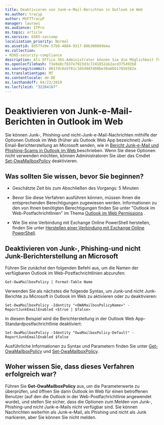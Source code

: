 ```yaml
---
title: Deaktivieren von Junk-e-Mail-Berichten in Outlook im Web
ms.author: tracyp
author: MSFTTracyP
manager: laurawi
ms.audience: ITPro
ms.topic: article
ms.service: O365-seccomp
localization_priority: Normal
ms.assetid: 8d57fe9e-57b8-4884-9317-80b380804b4a
ms.collection:
- M365-security-compliance
description: Als Office 365-Administrator können Sie die Möglichkeit für Personen, e-Mails als Junk-e-Mails zu melden, deaktivieren.
ms.openlocfilehash: f3e8a8cf837e7923d3c7241852ab2acd375492b8
ms.sourcegitcommit: 0017dc6a5f81c165d9dfd88be39a6bb17856582e
ms.translationtype: MT
ms.contentlocale: de-DE
ms.lasthandoff: 04/23/2019
ms.locfileid: "32264167"
---
```

# <a name="turn-off-junk-email-reporting-in-outlook-on-the-web"></a>Deaktivieren von Junk-e-Mail-Berichten in Outlook im Web

Sie können Junk-, Phishing-und nicht-Junk-e-Mail-Nachrichten mithilfe der Optionen Outlook im Web (früher als Outlook Web App bezeichnet) Junk-Email-Berichterstellung an Microsoft senden, wie in [Bericht Junk-e-Mail und Phishing-Scams in Outlook im Web ](report-junk-email-and-phishing-scams-in-outlook-on-the-web-eop.md)beschrieben. Wenn Sie diese Optionen nicht verwenden möchten, können Administratoren Sie über das Cmdlet [Set-OwaMailboxPolicy](http://technet.microsoft.com/library/530166f7-ab42-4609-ba73-9b5a39b567be.aspx) deaktivieren. 
  
## <a name="what-do-you-need-to-know-before-you-begin"></a>Was sollten Sie wissen, bevor Sie beginnen?
<a name="sectionSection0"> </a>

- Geschätzte Zeit bis zum Abschließen des Vorgangs: 5 Minuten
    
- Bevor Sie diese Verfahren ausführen können, müssen Ihnen die entsprechenden Berechtigungen zugewiesen werden. Informationen zu den von Ihnen benötigten Berechtigungen finden Sie unter "Outlook im Web-Postfachrichtlinien" im Thema [Outlook im Web Permissions](http://technet.microsoft.com/library/57eca42a-5a7f-4c65-89f0-7a84f2dbea19.aspx#OutlookWebApp) . 

- Wie Sie eine Verbindung mit Exchange Online PowerShell herstellen, finden Sie unter [Herstellen einer Verbindung mit Exchange Online PowerShell](https://docs.microsoft.com/powershell/exchange/exchange-online/connect-to-exchange-online-powershell/connect-to-exchange-online-powershell).

## <a name="turn-off-junk-phishing-and-not-junk-reporting-to-microsoft"></a>Deaktivieren von Junk-, Phishing-und nicht Junk-Berichterstellung an Microsoft
<a name="sectionSection1"> </a>

Führen Sie zunächst den folgenden Befehl aus, um die Namen der verfügbaren Outlook im Web-Postfachrichtlinien abzurufen:
  
```
Get-OwaMailboxPolicy | Format-Table Name
```

Verwenden Sie als nächstes die folgende Syntax, um Junk-und nicht Junk-Berichte zu Microsoft in Outlook im Web zu aktivieren oder zu deaktivieren:
  
```
Set-OwaMailboxPolicy -Identity "<OWAMailboxPolicyName>" -ReportJunkEmailEnabled <$true | $false>
```

In diesem Beispiel wird die Berichterstellung in der Outlook Web App-Standardpostfachrichtlinie deaktiviert:
  
```
Set-OwaMailboxPolicy -Identity "OwaMailboxPolicy-Default" -ReportJunkEmailEnabled $false
```

Ausführliche Informationen zu Syntax und Parametern finden Sie unter [Get-OwaMailboxPolicy](http://technet.microsoft.com/library/bdd580d3-8812-4b4a-93e8-c6401b0d2f0f.aspx) und [Set-OwaMailboxPolicy](http://technet.microsoft.com/library/530166f7-ab42-4609-ba73-9b5a39b567be.aspx).

## <a name="how-do-you-know-this-worked"></a>Woher wissen Sie, dass dieses Verfahren erfolgreich war?
<a name="sectionSection2"> </a>

Führen Sie **Get-OwaMailboxPolicy** aus, um die Parameterwerte zu überprüfen, und öffnen Sie dann Outlook im Web für einen betroffenen Benutzer (auf den die Outlook in der Web-Postfachrichtlinie angewendet wurde), und stellen Sie sicher, dass die Optionen zum Melden von Junk-, Phishing-und nicht Junk-e-Mails nicht verfügbar sind. Sie können Nachrichten weiterhin als Junk-e-Mail, als Phishing und nicht als Junk markieren, aber Sie können Sie nicht melden. 
